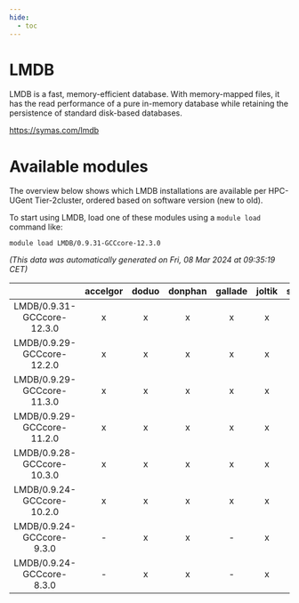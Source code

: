 ```yaml
---
hide:
  - toc
---
```


LMDB
====


LMDB is a fast, memory-efficient database. With memory-mapped files, it has the read performance of a pure in-memory database while retaining the persistence of standard disk-based databases.

https://symas.com/lmdb
# Available modules


The overview below shows which LMDB installations are available per HPC-UGent Tier-2cluster, ordered based on software version (new to old).

To start using LMDB, load one of these modules using a `module load` command like:

```shell
module load LMDB/0.9.31-GCCcore-12.3.0
```

*(This data was automatically generated on Fri, 08 Mar 2024 at 09:35:19 CET)*  

| |accelgor|doduo|donphan|gallade|joltik|skitty|
| :---: | :---: | :---: | :---: | :---: | :---: | :---: |
|LMDB/0.9.31-GCCcore-12.3.0|x|x|x|x|x|x|
|LMDB/0.9.29-GCCcore-12.2.0|x|x|x|x|x|x|
|LMDB/0.9.29-GCCcore-11.3.0|x|x|x|x|x|x|
|LMDB/0.9.29-GCCcore-11.2.0|x|x|x|x|x|x|
|LMDB/0.9.28-GCCcore-10.3.0|x|x|x|x|x|x|
|LMDB/0.9.24-GCCcore-10.2.0|x|x|x|x|x|x|
|LMDB/0.9.24-GCCcore-9.3.0|-|x|x|-|x|x|
|LMDB/0.9.24-GCCcore-8.3.0|-|x|x|-|x|x|
